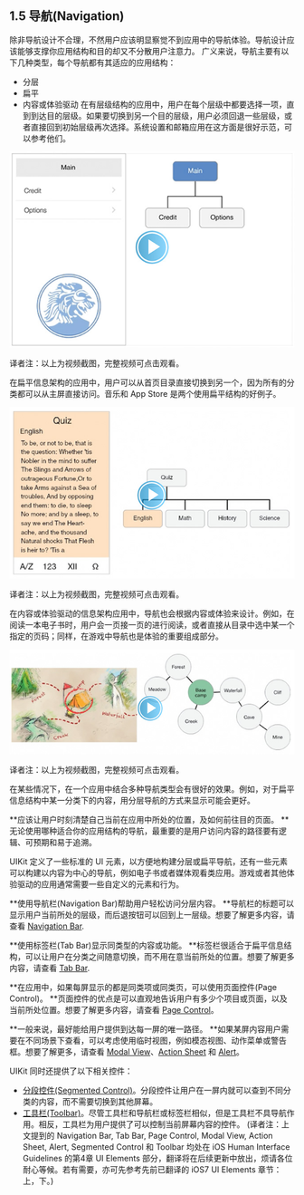 ## 1.5 导航(Navigation)
除非导航设计不合理，不然用户应该明显察觉不到应用中的导航体验。导航设计应该能够支撑你应用结构和目的却又不分散用户注意力。
广义来说，导航主要有以下几种类型，每个导航都有其适应的应用结构：

- 分层
- 扁平
- 内容或体验驱动
在有层级结构的应用中，用户在每个层级中都要选择一项，直到到达目的层级。如果要切换到另一个目的层级，用户必须回退一些层级，或者直接回到初始层级再次选择。系统设置和邮箱应用在这方面是很好示范，可以参考他们。

![](images/4.jpg)

译者注：以上为视频截图，完整视频可点击观看。

在扁平信息架构的应用中，用户可以从首页目录直接切换到另一个，因为所有的分类都可以从主屏直接访问。音乐和 App Store 是两个使用扁平结构的好例子。

![](images/5.jpg)

译者注：以上为视频截图，完整视频可点击观看。

在内容或体验驱动的信息架构应用中，导航也会根据内容或体验来设计。例如，在阅读一本电子书时，用户会一页接一页的进行阅读，或者直接从目录中选中某一个指定的页码；同样，在游戏中导航也是体验的重要组成部分。

![](images/6.jpg)

译者注：以上为视频截图，完整视频可点击观看。

在某些情况下，在一个应用中结合多种导航类型会有很好的效果。例如，对于扁平信息结构中某一分类下的内容，用分层导航的方式来显示可能会更好。

**应该让用户时刻清楚自己当前在应用中所处的位置，及如何前往目的页面。
**无论使用哪种适合你的应用结构的导航，最重要的是用户访问内容的路径要有逻辑、可预期和易于追溯。

UIKit 定义了一些标准的 UI 元素，以方便地构建分层或扁平导航，还有一些元素可以构建以内容为中心的导航，例如电子书或者媒体观看类应用。游戏或者其他体验驱动的应用通常需要一些自定义的元素和行为。


**使用导航栏(Navigation Bar)帮助用户轻松访问分层内容。
**导航栏的标题可以显示用户当前所处的层级，而后退按钮可以回到上一层级。想要了解更多内容，请查看 [Navigation Bar](https://developer.apple.com/library/ios/documentation/userexperience/conceptual/mobilehig/Bars.html#//apple_ref/doc/uid/TP40006556-CH32-SW3).


**使用标签栏(Tab Bar)显示同类型的内容或功能。
**标签栏很适合于扁平信息结构，可以让用户在分类之间随意切换，而不用在意当前所处的位置。想要了解更多内容，请查看 [Tab Bar](https://developer.apple.com/library/ios/documentation/userexperience/conceptual/mobilehig/Bars.html#//apple_ref/doc/uid/TP40006556-CH32-SW52).


**在应用中，如果每屏显示的都是同类项或同类页，可以使用页面控件(Page Control)。
**页面控件的优点是可以直观地告诉用户有多少个项目或页面，以及当前所处位置。想要了解更多内容，请查看 [Page Control](https://developer.apple.com/library/ios/documentation/userexperience/conceptual/mobilehig/Controls.html#//apple_ref/doc/uid/TP40006556-CH35-SW6)。


**一般来说，最好能给用户提供到达每一屏的唯一路径。
**如果某屏内容用户需要在不同场景下查看，可以考虑使用临时视图，例如模态视图、动作菜单或警告框。想要了解更多，请查看 [Modal View](https://developer.apple.com/library/ios/documentation/userexperience/conceptual/mobilehig/Alerts.html#//apple_ref/doc/uid/TP40006556-CH34-SW3)、[Action Sheet](https://developer.apple.com/library/ios/documentation/userexperience/conceptual/mobilehig/Alerts.html#//apple_ref/doc/uid/TP40006556-CH34-SW36) 和 [Alert](https://developer.apple.com/library/ios/documentation/userexperience/conceptual/mobilehig/Alerts.html#//apple_ref/doc/uid/TP40006556-CH34-SW2)。

UIKit 同时还提供了以下相关控件：

- [分段控件(Segmented Control)](https://developer.apple.com/library/ios/documentation/UserExperience/Conceptual/MobileHIG/Controls.html#//apple_ref/doc/uid/TP40006556-CH15-SW27)。分段控件让用户在一屏内就可以查到不同分类的内容，而不需要切换到其他屏幕。
- [工具栏(Toolbar)](https://developer.apple.com/library/ios/documentation/UserExperience/Conceptual/MobileHIG/Bars.html#//apple_ref/doc/uid/TP40006556-CH12-SW4)。尽管工具栏和导航栏或标签栏相似，但是工具栏不具导航作用。相反，工具栏为用户提供了可以控制当前屏幕内容的控件。
(译者注：上文提到的 Navigation Bar, Tab Bar, Page Control, Modal View, Action Sheet, Alert, Segmented Control 和 Toolbar 均处在 iOS Human Interface Guidelines 的第4章 UI Elements 部分，翻译将在后续更新中放出，烦请各位耐心等候。若有需要，亦可先参考先前已翻译的 iOS7 UI Elements 章节：上，下。)